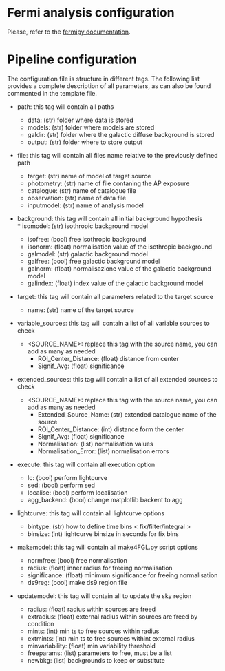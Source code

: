 # Fermi analysis configuration

Please, refer to the [fermipy documentation](https://fermipy.readthedocs.io/en/latest/).

# Pipeline configuration

The configuration file is structure in different tags. The following list provides a complete description of all parameters, as can also be found commented in the template file.

* path: this tag will contain all paths
  * data: (str) folder where data is stored        
  * models: (str) folder where models are stored
  * galdir: (str) folder where the galactic diffuse background is stored
  * output: (str) folder where to store output

* file: this tag will contain all files name relative to the previously defined path
  * target: (str) name of model of target source 
  * photometry: (str) name of file contaning the AP exposure 
  * catalogue: (str) name of catalogue file
  * observation: (str) name of data file
  * inputmodel: (str) name of analysis model 

* background: this tag will contain all initial background hypothesis
  * isomodel: (str) isothropic background model
  * isofree: (bool) free isothropic background
  * isonorm: (float) normalisation value of the isothropic background
  * galmodel: (str) galactic background model
  * galfree: (bool) free galactic background model
  * galnorm: (float) normalisazione value of the galactic background model
  * galindex: (float) index value of the galactic background model

* target: this tag will contain all parameters related to the target source
  * name: (str) name of the target source

* variable_sources: this tag will contain a list of all variable sources to check 
  * <SOURCE_NAME>: replace this tag with the source name, you can add as many as needed
    * ROI_Center_Distance: (float) distance from center
    * Signif_Avg: (float) significance

* extended_sources: this tag will contain a list of all extended sources to check 
  * <SOURCE_NAME>: replace this tag with the source name, you can add as many as needed
    * Extended_Source_Name: (str) extended catalogue name of the source
    * ROI_Center_Distance: (int) distance form the center
    * Signif_Avg: (float) significance
    * Normalisation: (list) normalisation values
    * Normalisation_Error: (list) normalisation errors

* execute: this tag will contain all execution option
  * lc: (bool) perform lightcurve
  * sed: (bool) perform sed
  * localise: (bool) perform localisation
  * agg_backend: (bool) change matplotlib backent to agg

* lightcurve: this tag will contain all lightcurve options
  * bintype: (str) how to define time bins < fix/filter/integral >
  * binsize: (int) lightcurve binsize in seconds for fix bins

* makemodel: this tag will contain all make4FGL.py script options
  * normfree: (bool) free normalisation
  * radius: (float) inner radius for freeing normalisation
  * significance: (float) minimum significance for freeing normalisation
  * ds9reg: (bool) make ds9 region file

* updatemodel: this tag will contain all to update the sky region  
  * radius: (float) radius within sources are freed
  * extradius: (float) external radius within sources are freed by condition
  * mints: (int) min ts to free sources within radius
  * extmints: (int) min ts to free sources withint external radius
  * minvariability: (float) min variability threshold
  * freeparams: (list) parameters to free, must be a list
  * newbkg: (list) backgrounds to keep or substitute
